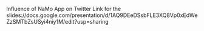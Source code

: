 Influence of NaMo App on Twitter
Link for the slides://docs.google.com/presentation/d/1AQ9DEeDSsbFLE3XQ8Vp0xEdWeZzSMTbZsUSyi4niy1M/edit?usp=sharing
